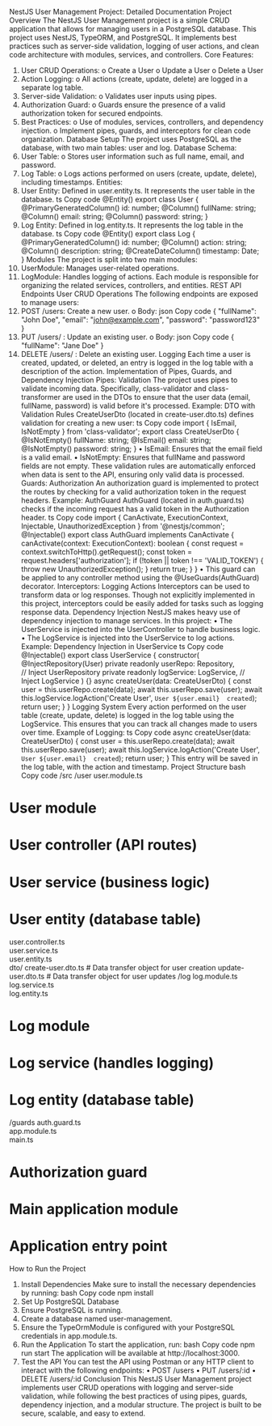NestJS User Management Project: 
Detailed Documentation 
Project Overview 
The NestJS User Management project is a simple CRUD application that allows for 
managing users in a PostgreSQL database. This project uses NestJS, TypeORM, and 
PostgreSQL. It implements best practices such as server-side validation, logging of user 
actions, and clean code architecture with modules, services, and controllers. 
Core Features: 
1. User CRUD Operations: 
o Create a User 
o Update a User 
o Delete a User 
2. Action Logging: 
o All actions (create, update, delete) are logged in a separate log table. 
3. Server-side Validation: 
o Validates user inputs using pipes. 
4. Authorization Guard: 
o Guards ensure the presence of a valid authorization token for secured 
endpoints. 
5. Best Practices: 
o Use of modules, services, controllers, and dependency injection. 
o Implement pipes, guards, and interceptors for clean code organization. 
Database Setup 
The project uses PostgreSQL as the database, with two main tables: user and log. 
Database Schema: 
1. User Table: 
o Stores user information such as full name, email, and password. 
2. Log Table: 
o Logs actions performed on users (create, update, delete), including 
timestamps. 
Entities: 
1. User Entity: Defined in user.entity.ts. It represents the user table in the 
database. 
ts 
Copy code 
@Entity() 
export class User { 
@PrimaryGeneratedColumn() 
id: number; 
@Column() 
fullName: string; 
@Column() 
email: string; 
@Column() 
password: string; 
} 
2. Log Entity: Defined in log.entity.ts. It represents the log table in the database. 
ts 
Copy code 
@Entity() 
export class Log { 
@PrimaryGeneratedColumn() 
id: number; 
@Column() 
action: string; 
@Column() 
description: string; 
@CreateDateColumn() 
timestamp: Date; 
} 
Modules 
The project is split into two main modules: 
1. UserModule: Manages user-related operations. 
2. LogModule: Handles logging of actions. 
Each module is responsible for organizing the related services, controllers, and entities. 
REST API Endpoints 
User CRUD Operations 
The following endpoints are exposed to manage users: 
1. POST /users: Create a new user. 
o Body: 
json 
Copy code 
{ 
"fullName": "John Doe", 
"email": "john@example.com", 
"password": "password123" 
} 
2. PUT /users/ 
: Update an existing user. 
o Body: 
json 
Copy code 
{ 
"fullName": "Jane Doe" 
} 
3. DELETE /users/ 
: Delete an existing user. 
Logging 
Each time a user is created, updated, or deleted, an entry is logged in the log table with a 
description of the action. 
Implementation of Pipes, Guards, and Dependency 
Injection 
Pipes: Validation 
The project uses pipes to validate incoming data. Specifically, class-validator and 
class-transformer are used in the DTOs to ensure that the user data (email, fullName, 
password) is valid before it's processed. 
Example: DTO with Validation Rules 
CreateUserDto (located in create-user.dto.ts) defines validation for creating a new user: 
ts 
Copy code 
import { IsEmail, IsNotEmpty } from 'class-validator'; 
export class CreateUserDto { 
@IsNotEmpty() 
fullName: string; 
@IsEmail() 
email: string; 
@IsNotEmpty() 
password: string; 
} 
• IsEmail: Ensures that the email field is a valid email. 
• IsNotEmpty: Ensures that fullName and password fields are not empty. 
These validation rules are automatically enforced when data is sent to the API, ensuring only 
valid data is processed. 
Guards: Authorization 
An authorization guard is implemented to protect the routes by checking for a valid 
authorization token in the request headers. 
Example: AuthGuard 
AuthGuard (located in auth.guard.ts) checks if the incoming request has a valid token in 
the Authorization header. 
ts 
Copy code 
import { CanActivate, ExecutionContext, Injectable, UnauthorizedException } 
from '@nestjs/common'; 
@Injectable() 
export class AuthGuard implements CanActivate { 
canActivate(context: ExecutionContext): boolean { 
const request = context.switchToHttp().getRequest(); 
const token = request.headers['authorization']; 
if (!token || token !== 'VALID_TOKEN') { 
throw new UnauthorizedException(); 
} 
return true; 
} 
} 
• This guard can be applied to any controller method using the 
@UseGuards(AuthGuard) decorator. 
Interceptors: Logging Actions 
Interceptors can be used to transform data or log responses. Though not explicitly 
implemented in this project, interceptors could be easily added for tasks such as logging 
response data. 
Dependency Injection 
NestJS makes heavy use of dependency injection to manage services. In this project: 
• The UserService is injected into the UserController to handle business logic. 
• The LogService is injected into the UserService to log actions. 
Example: Dependency Injection in UserService 
ts 
Copy code 
@Injectable() 
export class UserService { 
constructor( 
@InjectRepository(User) private readonly userRepo: Repository<User>,  
// Inject UserRepository 
private readonly logService: LogService,  // Inject LogService 
) {} 
async createUser(data: CreateUserDto) { 
const user = this.userRepo.create(data); 
await this.userRepo.save(user); 
await this.logService.logAction('Create User', `User ${user.email} 
created`); 
return user; 
} 
} 
Logging System 
Every action performed on the user table (create, update, delete) is logged in the log table 
using the LogService. This ensures that you can track all changes made to users over time. 
Example of Logging: 
ts 
Copy code 
async createUser(data: CreateUserDto) { 
const user = this.userRepo.create(data); 
await this.userRepo.save(user); 
await this.logService.logAction('Create User', `User ${user.email} 
created`); 
return user; 
} 
This entry will be saved in the log table, with the action and timestamp. 
Project Structure 
bash 
Copy code 
/src 
/user 
user.module.ts        
# User module 
# User controller (API routes) 
# User service (business logic) 
# User entity (database table) 
user.controller.ts    
user.service.ts       
user.entity.ts        
dto/ 
create-user.dto.ts  # Data transfer object for user creation 
update-user.dto.ts  # Data transfer object for user updates 
/log 
log.module.ts         
log.service.ts        
log.entity.ts         
# Log module 
# Log service (handles logging) 
# Log entity (database table) 
/guards 
auth.guard.ts         
app.module.ts           
main.ts                 
# Authorization guard 
# Main application module 
# Application entry point 
How to Run the Project 
1. Install Dependencies 
Make sure to install the necessary dependencies by running: 
bash 
Copy code 
npm install 
2. Set Up PostgreSQL Database 
1. Ensure PostgreSQL is running. 
2. Create a database named user-management. 
3. Ensure the TypeOrmModule is configured with your PostgreSQL credentials in 
app.module.ts. 
3. Run the Application 
To start the application, run: 
bash 
Copy code 
npm run start 
The application will be available at http://localhost:3000. 
4. Test the API 
You can test the API using Postman or any HTTP client to interact with the following 
endpoints: 
• POST /users 
• PUT /users/:id 
• DELETE /users/:id 
Conclusion 
This NestJS User Management project implements user CRUD operations with logging and 
server-side validation, while following the best practices of using pipes, guards, dependency 
injection, and a modular structure. The project is built to be secure, scalable, and easy to 
extend. 
